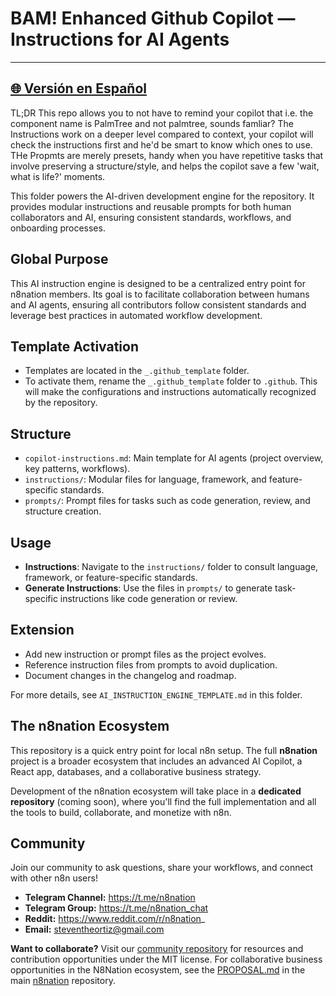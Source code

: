 # BAM! Enhanced Github Copilot — Instructions for AI Agents

---
[🌐 Versión en Español](https://github.com/MrKaizen/motor_instrucciones_github_copilot_agent/README.md)
---
TL;DR
This repo allows you to not have to remind your copilot that i.e. the component name is PalmTree and not palmtree, sounds famliar?
The Instructions work on a deeper level compared to context, your copilot will check the instructions first and he'd be smart to know which ones to use.
THe Propmts are merely presets, handy when you have repetitive tasks that involve preserving a structure/style, and helps the copilot save a few 'wait, what is life?' moments.

This folder powers the AI-driven development engine for the repository. It provides modular instructions and reusable prompts for both human collaborators and AI, ensuring consistent standards, workflows, and onboarding processes.

## Global Purpose
This AI instruction engine is designed to be a centralized entry point for n8nation members. Its goal is to facilitate collaboration between humans and AI agents, ensuring all contributors follow consistent standards and leverage best practices in automated workflow development.

## Template Activation
- Templates are located in the `_.github_template` folder.
- To activate them, rename the `_.github_template` folder to `.github`. This will make the configurations and instructions automatically recognized by the repository.

## Structure
- `copilot-instructions.md`: Main template for AI agents (project overview, key patterns, workflows).
- `instructions/`: Modular files for language, framework, and feature-specific standards.
- `prompts/`: Prompt files for tasks such as code generation, review, and structure creation.

## Usage
- **Instructions**: Navigate to the `instructions/` folder to consult language, framework, or feature-specific standards.
- **Generate Instructions**: Use the files in `prompts/` to generate task-specific instructions like code generation or review.

## Extension
- Add new instruction or prompt files as the project evolves.
- Reference instruction files from prompts to avoid duplication.
- Document changes in the changelog and roadmap.

For more details, see `AI_INSTRUCTION_ENGINE_TEMPLATE.md` in this folder.

## The n8nation Ecosystem

This repository is a quick entry point for local n8n setup. The full **n8nation** project is a broader ecosystem that includes an advanced AI Copilot, a React app, databases, and a collaborative business strategy.

Development of the n8nation ecosystem will take place in a **dedicated repository** (coming soon), where you'll find the full implementation and all the tools to build, collaborate, and monetize with n8n.

## Community

Join our community to ask questions, share your workflows, and connect with other n8n users!

*   **Telegram Channel:** https://t.me/n8nation
*   **Telegram Group:** https://t.me/n8nation_chat
*   **Reddit:** https://www.reddit.com/r/n8nation_
*   **Email:** steventheortiz@gmail.com

**Want to collaborate?** Visit our [community repository](community-repo/README.md) for resources and contribution opportunities under the MIT license. For collaborative business opportunities in the N8Nation ecosystem, see the [PROPOSAL.md](PROPOSAL.md) in the main [n8nation](https://github.com/MrKaizen7/n8nation) repository.
